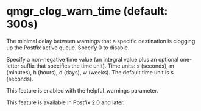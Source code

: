 # qmgr_clog_warn_time (default: 300s)

The minimal delay between warnings that a specific destination is
clogging up the Postfix active queue. Specify 0 to disable.



 Specify a non-negative time value (an integral value plus an optional
one-letter suffix that specifies the time unit). Time units: s
(seconds), m (minutes), h (hours), d (days), w (weeks).
The default time unit is s (seconds). 



This feature is enabled with the helpful\_warnings parameter.




This feature is available in Postfix 2.0 and later.



